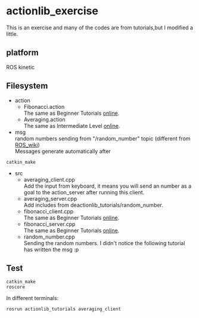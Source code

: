 # actionlib_exercise
This is an exercise and many of the codes are from tutorials,but I modified a little.
## platform
ROS kinetic
## Filesystem
* action
    * Fibonacci.action  
    The same as Beginner Tutorials [online](http://wiki.ros.org/actionlib_tutorials/Tutorials).
    * Averaging.action  
    The same as Intermediate Level [online](http://wiki.ros.org/actionlib_tutorials/Tutorials).
* msg  
random numbers sending from "/random_number" topic (different from [ROS_wiki](http://wiki.ros.org/actionlib_tutorials/Tutorials/RunningServerAndClientWithNodes))  
Messages generate automatically after  
```
catkin_make  
```  
* src  
     * averaging_client.cpp  
     Add the input from keyboard, it means you will send an number as a goal to the action_server after running this client.
     * averaging_server.cpp  
     Add includes from deactionlib_tutorials/random_number. 
     * fibonacci_client.cpp  
     The same as Beginner Tutorials [online](http://wiki.ros.org/actionlib_tutorials/Tutorials).   
     * fibonacci_server.cpp  
     The same as Beginner Tutorials [online](http://wiki.ros.org/actionlib_tutorials/Tutorials).  
     * random_number.cpp  
     Sending the random numbers. I didn't notice the following tutorial has written the msg :p  
## Test
```
catkin_make 
roscore
```  
In different terminals:
```
rosrun actionlib_tutorials averaging_client   
```  
